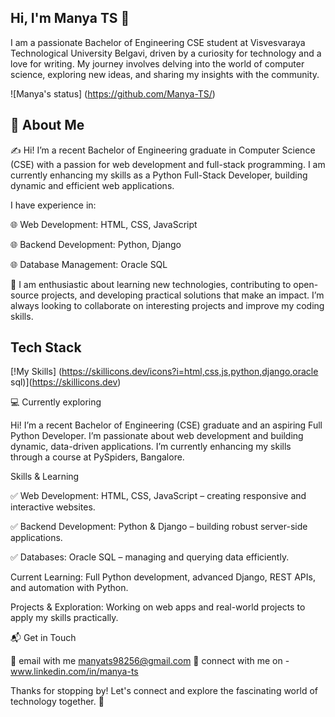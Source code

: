 ## Hi, I'm Manya TS 👋

I am a passionate Bachelor of Engineering CSE student at Visvesvaraya Technological University Belgavi, driven by a curiosity for technology and a love for writing. My journey involves delving into the world of computer science, exploring new ideas, and sharing my insights with the community.

![Manya's status] (https://github.com/Manya-TS/)

## 🚀 About Me

✍️ Hi! I’m a recent Bachelor of Engineering graduate in Computer Science (CSE) with a passion for web development and full-stack programming. I am currently enhancing my skills as a Python Full-Stack Developer, building dynamic and efficient web applications.

I have experience in:

🌐 Web Development: HTML, CSS, JavaScript

🌐 Backend Development: Python, Django

🌐 Database Management: Oracle SQL

📝 I am enthusiastic about learning new technologies, contributing to open-source projects, and developing practical solutions that make an impact. I’m always looking to collaborate on interesting projects and improve my coding skills.

## Tech Stack
[!My Skills] (https://skillicons.dev/icons?i=html,css,js,python,django,oracle sql)](https://skillicons.dev)


💻 Currently exploring

Hi! I’m a recent Bachelor of Engineering (CSE) graduate and an aspiring Full Python Developer. I’m passionate about web development and building dynamic, data-driven applications. I’m currently enhancing my skills through a course at PySpiders, Bangalore.

Skills & Learning

✅ Web Development: HTML, CSS, JavaScript – creating responsive and interactive websites.

✅ Backend Development: Python & Django – building robust server-side applications.

✅ Databases: Oracle SQL – managing and querying data efficiently.

Current Learning: Full Python development, advanced Django, REST APIs, and automation with Python.

Projects & Exploration: Working on web apps and real-world projects to apply my skills practically.


📬 Get in Touch

📳 email with me manyats98256@gmail.com
📲 connect with me on - www.linkedin.com/in/manya-ts

Thanks for stopping by! Let's connect and explore the fascinating world of technology together. 🚀

<!--
**Manya-TS/Manya-TS** is a ✨ _special_ ✨ repository because its `README.md` (this file) appears on your GitHub profile.

Here are some ideas to get you started:

- 🔭 I’m currently working on ...
- 🌱 I’m currently learning ...
- 👯 I’m looking to collaborate on ...
- 🤔 I’m looking for help with ...
- 💬 Ask me about ...
- 📫 How to reach me: ...
- 😄 Pronouns: ...
- ⚡ Fun fact: ...
-->
